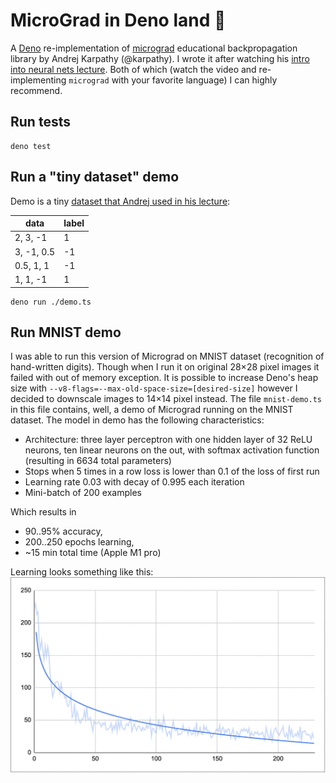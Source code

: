 # MicroGrad in Deno land :sauropod:

A [Deno][1] re-implementation of [micrograd][2] educational backpropagation library by Andrej
Karpathy (@karpathy). I wrote it after watching his [intro into neural nets lecture][3]. Both of
which (watch the video and re-implementing `micrograd` with your favorite language) I can highly
recommend.

[1]: https://deno.land/
[2]: https://github.com/karpathy/micrograd/
[3]: https://youtu.be/VMj-3S1tku0

## Run tests

```
deno test
```

## Run a "tiny dataset" demo

Demo is a tiny [dataset that Andrej used in his lecture][4]:

| data       | label |
| ---------- | ----- |
| 2, 3, -1   | 1     |
| 3, -1, 0.5 | -1    |
| 0.5, 1, 1  | -1    |
| 1, 1, -1   | 1     |

```
deno run ./demo.ts
```

[4]: https://www.youtube.com/watch?v=VMj-3S1tku0&t=6664s

## Run MNIST demo

I was able to run this version of Micrograd on MNIST dataset (recognition of hand-written digits).
Though when I run it on original 28×28 pixel images it failed with out of memory exception. It is
possible to increase Deno's heap size with `--v8-flags=--max-old-space-size=[desired-size]` however
I decided to downscale images to 14×14 pixel instead. The file `mnist-demo.ts` in this file
contains, well, a demo of Micrograd running on the MNIST dataset. The model in demo has the
following characteristics:

- Architecture: three layer perceptron with one hidden layer of 32 ReLU neurons, ten linear neurons
  on the out, with softmax activation function (resulting in 6634 total parameters)
- Stops when 5 times in a row loss is lower than 0.1 of the loss of first run
- Learning rate 0.03 with decay of 0.995 each iteration
- Mini-batch of 200 examples

Which results in

- 90..95% accuracy,
- 200..250 epochs learning,
- ~15 min total time (Apple M1 pro)

Learning looks something like this:
![learning: loss vs epoch](mnist-learn.png)
